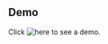 # 

## Demo
Click ![here]([https://chaos1601.github.io/rock-paper-sissors/](https://chaos1601.github.io/rock-paper-sissors/)https://chaos1601.github.io/rock-paper-sissors/) to see a demo.

